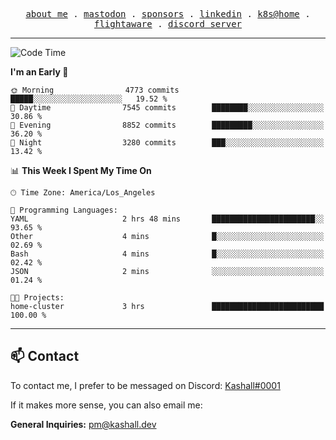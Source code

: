 <p align="center">
  <samp>
    <a href="https://jordanjones.org/">about me</a> .
    <a rel="me" href="https://mastodon.social/@kashall">mastodon</a> .
    <a href="https://github.com/sponsors/kashalls">sponsors</a> .
    <a href="https://linkedin.com/in/jordpjones">linkedin</a> .
    <a href="https://github.com/kashalls/home-cluster">k8s@home</a> .
    <a href="https://flightaware.com/adsb/stats/user/kashalls">flightaware</a> .
    <a href="https://discord.gg/ctgrp8k">discord server</a>
  </samp>
</p>

---

<!--START_SECTION:waka-->
![Code Time](http://img.shields.io/badge/Code%20Time-1%2C403%20hrs%2023%20mins-blue)

**I'm an Early 🐤** 

```text
🌞 Morning                4773 commits        █████░░░░░░░░░░░░░░░░░░░░   19.52 % 
🌆 Daytime                7545 commits        ████████░░░░░░░░░░░░░░░░░   30.86 % 
🌃 Evening                8852 commits        █████████░░░░░░░░░░░░░░░░   36.20 % 
🌙 Night                  3280 commits        ███░░░░░░░░░░░░░░░░░░░░░░   13.42 % 
```


📊 **This Week I Spent My Time On** 

```text
🕑︎ Time Zone: America/Los_Angeles

💬 Programming Languages: 
YAML                     2 hrs 48 mins       ███████████████████████░░   93.65 % 
Other                    4 mins              █░░░░░░░░░░░░░░░░░░░░░░░░   02.69 % 
Bash                     4 mins              █░░░░░░░░░░░░░░░░░░░░░░░░   02.42 % 
JSON                     2 mins              ░░░░░░░░░░░░░░░░░░░░░░░░░   01.24 % 

🐱‍💻 Projects: 
home-cluster             3 hrs               █████████████████████████   100.00 % 
```


<!--END_SECTION:waka-->

---

## 📫 Contact

To contact me, I prefer to be messaged on Discord:  [Kashall#0001](https://discord.com/users/201077739589992448)

If it makes more sense, you can also email me:

**General Inquiries:** pm@kashall.dev  

